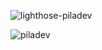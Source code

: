 <!-- Add image -->

![lighthose-piladev](https://github.com/Pilag6/pila.dev/assets/79191808/544df61c-05b9-44df-9df1-6d446cb4e680)


![piladev](https://github.com/Pilag6/pila.dev/assets/79191808/5e863281-5f17-48c0-925f-4892f27c10b2)
